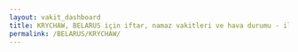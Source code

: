 ```yaml
---
layout: vakit_dashboard
title: KRYCHAW, BELARUS için iftar, namaz vakitleri ve hava durumu - ilçe/eyalet seç
permalink: /BELARUS/KRYCHAW/
---
```


<script type="text/javascript">
  var GLOBAL_COUNTRY = 'BELARUS';
  var GLOBAL_CITY = 'KRYCHAW';
  var GLOBAL_STATE = '';
  var lat = 72;
  var lon = 21;
</script>
